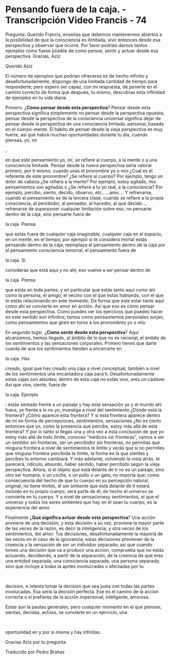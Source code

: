 # Pensando fuera de la caja. - Transcripción Video Francis - 74 

Pregunta: Querido Francis, ense&ntilde;as que debemos mantenernos abiertos a la posibilidad de que la consciencia es ilimitada, vivir entonces desde esa perspectiva y observar que ocurre. Por favor podr&iacute;as darnos tantos ejemplos como fuese posible de como pensar, sentir y actuar desde esa perspectiva. Gracias, Aziz

Querido Aziz

El n&uacute;mero de ejemplos que podr&iacute;an ofrecerse es de hecho infinito y desafortunadamente, dispongo de una limitada cantidad de tiempo para responderte; pero espero ser capaz, con mi respuesta, de ponerte en el camino correcto de forma que despu&eacute;s, tu mismo, descubras esta infinidad de ejemplos en tu vida diaria.

Primero. &iquest;**Como pensar desde esta perspectiva**? Pensar desde esta perspectiva significa simplemente no pensar desde la perspectiva opuesta, pensar desde la perspectiva de la consciencia universal significa dejar de pensar desde la perspectiva de una consciencia limitada, personal, basada en el cuerpo-mente. El h&aacute;bito de pensar desde la vieja perspectiva es muy fuerte, as&iacute; que habr&aacute; muchas oportunidades durante tu d&iacute;a, cuando piensas, yo, m&iacute;

,

 en que este pensamiento yo, m&iacute;, se refiere al cuerpo, a la mente o a una consciencia limitada. Pensar desde la nueva perspectiva ser&iacute;a valorar primero, por ti mismo, cuando usas el pronombre yo o m&iacute;o &iquest;Cual es el referente de este pronombre? &iquest;Se refiere al cuerpo? Por ejemplo, tengo un dolor de cabeza &iquest;Se refiera a la mente? Por ejemplo, estoy agitado, mis pensamientos son agitados o &iquest;Se refiere a tu yo real, a la consciencia? Por ejemplo, percibo, siento, decido, observo, etc&hellip;&hellip;amo&hellip;. Y refrenarse, cuando el pensamiento es de la tercera clase, cuando se refiere a la propia consciencia, al percibidor, al pensador, al hacedor, al que decide&hellip;, refrenarse de superponer cualquier limitaci&oacute;n sobre eso, no pensarte dentro de la caja, sino pensarte fuera de 

la caja. Piensa

 que est&aacute;s fuera de cualquier caja imaginable, cualquier caja en el espacio, en un mente, en el tiempo; por ejemplo si te considera mortal est&aacute;s pensando dentro de la caja; reemplaza el pensamiento dentro de la caja por el pensamiento consciencia inmortal, el pensamiento fuera de 

la caja. Si

 consideras que est&aacute; aqu&iacute; y no ah&iacute;, eso vuelve a ser pensar dentro de 

la caja. Piensa

 que est&aacute;s en toda partes; y en particular que est&aacute;s tanto aqu&iacute; como ah&iacute; como la persona, el amigo, el vecino con el que estas hablando, con el que te est&aacute;s relacionando en este momento. De forma que este estar tanto aqu&iacute; como ah&iacute; se convierte en amor en acci&oacute;n. As&iacute; que eso es como pensar desde esta perspectiva. Como puedes ver los ejercicios que puedes hacer en este sentido son infinitos; tantos como pensamientos personales surjan, como pensamientos que giren en torno a los pronombres yo o m&iacute;o.

En segundo lugar. &iquest;**Como sentir desde esta perspectiva**? Aqu&iacute; alcanzamos, hemos llegado, al &aacute;mbito de lo que no es racional, el &aacute;mbito de los sentimientos y las sensaciones corporales. Primero tienes que darte cuenta de que los sentimientos tienden a encerrarte en 

la caja. Has

 creado, igual que has creado una caja a nivel conceptual, tambi&eacute;n a nivel de los sentimientos una encantadora caja para ti. Desafortunadamente estas cajas son ata&uacute;des; dentro de esta caja no est&aacute;s vivo, eres un cad&aacute;ver. As&iacute; que vive, siente, fuera de 

la caja. Ejemplo

: est&aacute;s sentado frente a un paisaje y hay esta sensaci&oacute;n yo y el mundo ah&iacute; fuera, yo frente a lo no yo, investiga a nivel del sentimiento &iquest;D&oacute;nde est&aacute; la frontera? &iquest;C&oacute;mo aparece esta frontera? Y si esta frontera aparece dentro de m&iacute; en forma de percepciones, sentimientos, sensaciones &iquest;No es cierto entonces que yo, como la presencia que percibe, estoy m&aacute;s all&aacute; de esta frontera? Y por lo tanto si llegas una y otra vez a esta conclusi&oacute;n de que yo estoy m&aacute;s all&aacute; de todo l&iacute;mite, conoces &ldquo;m&eacute;dicos sin fronteras&rdquo;, vamos a ser un sentidor sin fronteras, ser un percibidor sin fronteras, no permitas que ninguna frontera a nivel de sentimientos te limite y ver&aacute;s que si no permites que ninguna frontera percibida te limite, la forma en la que sientes y percibes tu entorno cambiar&aacute;. Y m&aacute;s adelante, volviendo la vista atr&aacute;s, te parecer&aacute;, rid&iacute;culo, absurdo, haber sentido, haber percibido seg&uacute;n la vieja perspectiva. Ahora, si el objeto que est&aacute; delante de ti no es un paisaje, sino otro ser humano, o un coche, o un pollo o un gato, no importa que; como consecuencia del hecho de que tu cuerpo en su percepci&oacute;n natural, original, no tiene l&iacute;mites, el ser sintiente que est&aacute; delante de ti estar&aacute; incluido en tu propio cuerpo, ser&aacute; parte de &eacute;l; de hecho el universo se convierte en tu cuerpo. Y a nivel de sensacionesy sentimientos, el que el universo y todos los seres sintientes que hay en &eacute;l sean tu cuerpo, es la experiencia del amor.

Finalmente &iquest;**Que significa actuar desde esta** **perspectiva**? Una acci&oacute;n proviene de una decisi&oacute;n, y esta decisi&oacute;n a su vez, proviene la mayor parte de las veces de la raz&oacute;n, es decir la inteligencia; y otra veces de los sentimientos, del amor. Tus decisiones, desafortunadamente la mayor&iacute;a de las veces en el caso de la ignorancia, estas decisiones provienen de la creencia y la sensaci&oacute;n de ser un individuo separado; as&iacute; que cuando tomes una decisi&oacute;n que va a producir una acci&oacute;n, comprueba que no est&aacute;s actuando, decidiendo, a partir de la separaci&oacute;n, de la creencia de que eres una entidad separada, una consciencia separada, una persona separada; sino que incluye a todas la aprtes involucradas o afectadas por tu

&nbsp; 

decision, e intenta tomar la decision que sea justa con todas las partes involucadas. Esa ser&iacute;a la decis&oacute;n perfecta. Ese es el camino de la accion correcta o si prefieres de la acci&oacute;n impersonal, inteligente, amorosa. 

Estas son la pautas generales, pero cualquier momento en el que pienses, sientas, decidas, act&uacute;es, se convierte en un ejercicio, una

&nbsp; 

oportunidad en y por si misma y hay infinitas.

Gracias Aziz por tu pregunta.

Traducido por Pedro Bra&ntilde;as

